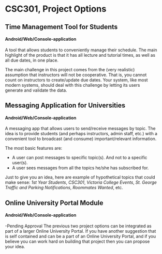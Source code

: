 # CSC301, Project Options

## Time Management Tool for Students
#### Android/Web/Console-application

A tool that allows students to conveniently manage their schedule. The main highlight of the product is that it has all lecture and tutorial times, as well as all due dates, in one place.

The main challenge in this project comes from the (very realistic) assumption that instructors will not be cooperative. That is, you cannot count on instructors to create/update due dates. Your system, like most modern systems, should deal with this challenge by letting its users generate and validate the data.

##  Messaging Application for Universities
#### Android/Web/Console-application

A messaging app that allows users to send/receive messages by topic. The idea is to provide students (and perhaps instructors, admin staff, etc.) with a convenient tool to broadcast (and consume) important/relevant information. 

The most basic features are:
 * A user can post messages to specific topic(s). And not to a specific user(s).
 * A user sees messages from all the topics he/she has subscribed for.

Just to give you an idea, here are example of hypothetical topics that could make sense: _1st Year Students_, _CSC301_, _Victoria College Events_, _St. George Traffic and Parking Notifications_, _Roommates Wanted_, etc.


## Online University Portal Module
#### Android/Web/Console-application

-Pending Approval
The previous two project options can be integrated as part of a larger Online University Portal.
If you have another suggestion that is self contained and can be a part of an Online University Portal, and if you believe you can work hard on building that project then you can propose your idea.

